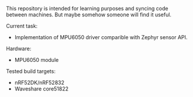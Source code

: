 This repository is intended for learning purposes and syncing code between machines. But maybe somehow someone will find it useful.

Current task:
- Implementation of MPU6050 driver comparible with Zephyr sensor API.

Hardware:
- MPU6050 module

Tested build targets:
- nRF52DK/nRF52832
- Waveshare core51822
